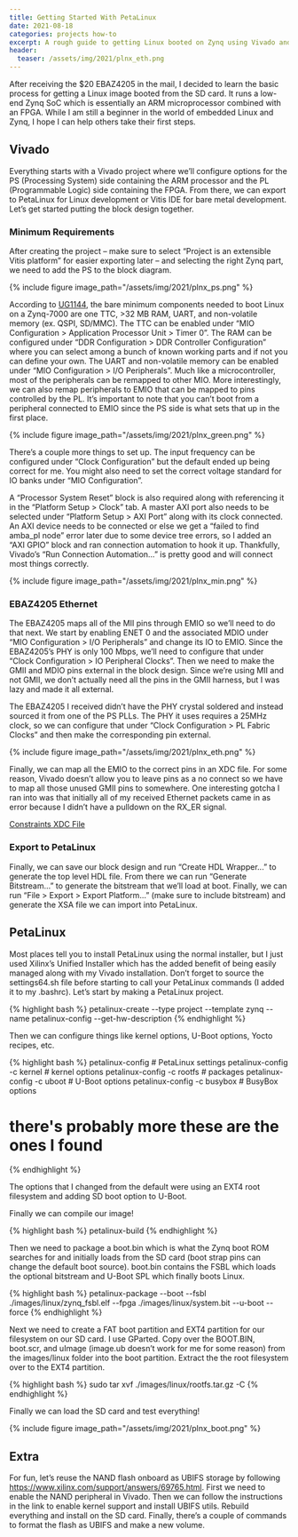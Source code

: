 ```yaml
---
title: Getting Started With PetaLinux
date: 2021-08-18
categories: projects how-to
excerpt: A rough guide to getting Linux booted on Zynq using Vivado and PetaLinux written by someone taking their first steps into that wonderful world.
header:
  teaser: /assets/img/2021/plnx_eth.png
---
```


After receiving the $20 EBAZ4205 in the mail, I decided to learn the basic process for getting a Linux image booted from the SD card. It runs a low-end Zynq SoC which is essentially an ARM microprocessor combined with an FPGA. While I am still a beginner in the world of embedded Linux and Zynq, I hope I can help others take their first steps.

## Vivado

Everything starts with a Vivado project where we’ll configure options for the PS (Processing System) side containing the ARM processor and the PL (Programmable Logic) side containing the FPGA. From there, we can export to PetaLinux for Linux development or Vitis IDE for bare metal development. Let’s get started putting the block design together.

### Minimum Requirements

After creating the project – make sure to select “Project is an extensible Vitis platform” for easier exporting later – and selecting the right Zynq part, we need to add the PS to the block diagram.

{% include figure image_path="/assets/img/2021/plnx_ps.png" %}

According to [UG1144](https://www.xilinx.com/support/documentation/sw_manuals/xilinx2021_1/ug1144-petalinux-tools-reference-guide.pdf), the bare minimum components needed to boot Linux on a Zynq-7000 are one TTC, >32 MB RAM, UART, and non-volatile memory (ex. QSPI, SD/MMC). The TTC can be enabled under “MIO Configuration > Application Processor Unit > Timer 0”. The RAM can be configured under “DDR Configuration > DDR Controller Configuration” where you can select among a bunch of known working parts and if not you can define your own. The UART and non-volatile memory can be enabled under “MIO Configuration > I/O Peripherals”. Much like a microcontroller, most of the peripherals can be remapped to other MIO. More interestingly, we can also remap peripherals to EMIO that can be mapped to pins controlled by the PL. It’s important to note that you can’t boot from a peripheral connected to EMIO since the PS side is what sets that up in the first place.

{% include figure image_path="/assets/img/2021/plnx_green.png" %}

There’s a couple more things to set up. The input frequency can be configured under “Clock Configuration” but the default ended up being correct for me. You might also need to set the correct voltage standard for IO banks under “MIO Configuration”.

A “Processor System Reset” block is also required along with referencing it in the “Platform Setup > Clock” tab. A master AXI port also needs to be selected under “Platform Setup > AXI Port” along with its clock connected. An AXI device needs to be connected or else we get a “failed to find amba_pl node” error later due to some device tree errors, so I added an “AXI GPIO” block and ran connection automation to hook it up. Thankfully, Vivado’s “Run Connection Automation…” is pretty good and will connect most things correctly.

{% include figure image_path="/assets/img/2021/plnx_min.png" %}

### EBAZ4205 Ethernet

The EBAZ4205 maps all of the MII pins through EMIO so we’ll need to do that next. We start by enabling ENET 0 and the associated MDIO under “MIO Configuration > I/O Peripherals” and change its IO to EMIO. Since the EBAZ4205’s PHY is only 100 Mbps, we’ll need to configure that under “Clock Configuration > IO Peripheral Clocks”. Then we need to make the GMII and MDIO pins external in the block design. Since we’re using MII and not GMII, we don’t actually need all the pins in the GMII harness, but I was lazy and made it all external.

The EBAZ4205 I received didn’t have the PHY crystal soldered and instead sourced it from one of the PS PLLs. The PHY it uses requires a 25MHz clock, so we can configure that under “Clock Configuration > PL Fabric Clocks” and then make the corresponding pin external.

{% include figure image_path="/assets/img/2021/plnx_eth.png" %}

Finally, we can map all the EMIO to the correct pins in an XDC file. For some reason, Vivado doesn’t allow you to leave pins as a no connect so we have to map all those unused GMII pins to somewhere. One interesting gotcha I ran into was that initially all of my received Ethernet packets came in as error because I didn’t have a pulldown on the RX_ER signal.

[Constraints XDC File](/assets/txt/ps.txt)

### Export to PetaLinux

Finally, we can save our block design and run “Create HDL Wrapper...” to generate the top level HDL file. From there we can run “Generate Bitstream...” to generate the bitstream that we’ll load at boot. Finally, we can run “File > Export > Export Platform...” (make sure to include bitstream) and generate the XSA file we can import into PetaLinux.

## PetaLinux

Most places tell you to install PetaLinux using the normal installer, but I just used Xilinx’s Unified Installer which has the added benefit of being easily managed along with my Vivado installation. Don’t forget to source the settings64.sh file before starting to call your PetaLinux commands (I added it to my .bashrc). Let’s start by making a PetaLinux project.

{% highlight bash %}
petalinux-create --type project --template zynq --name <proj folder name>
petalinux-config --get-hw-description <path to XSA>
{% endhighlight %}

Then we can configure things like kernel options, U-Boot options, Yocto recipes, etc.

{% highlight bash %}
petalinux-config # PetaLinux settings
petalinux-config -c kernel # kernel options
petalinux-config -c rootfs # packages
petalinux-config -c uboot # U-Boot options
petalinux-config -c busybox # BusyBox options
# there's probably more these are the ones I found
{% endhighlight %}

The options that I changed from the default were using an EXT4 root filesystem and adding SD boot option to U-Boot.

Finally we can compile our image!

{% highlight bash %}
petalinux-build
{% endhighlight %}

Then we need to package a boot.bin which is what the Zynq boot ROM searches for and initially loads from the SD card (boot strap pins can change the default boot source). boot.bin contains the FSBL which loads the optional bitstream and U-Boot SPL which finally boots Linux.

{% highlight bash %}
petalinux-package --boot --fsbl ./images/linux/zynq_fsbl.elf --fpga ./images/linux/system.bit --u-boot --force
{% endhighlight %}

Next we need to create a FAT boot partition and EXT4 partition for our filesystem on our SD card. I use GParted. Copy over the BOOT.BIN, boot.scr, and uImage (image.ub doesn’t work for me for some reason) from the images/linux folder into the boot partition. Extract the the root filesystem over to the EXT4 partition.

{% highlight bash %}
sudo tar xvf ./images/linux/rootfs.tar.gz -C <path to mounted ext4 partition>
{% endhighlight %}

Finally we can load the SD card and test everything!

{% include figure image_path="/assets/img/2021/plnx_boot.png" %}

## Extra

For fun, let’s reuse the NAND flash onboard as UBIFS storage by following <https://www.xilinx.com/support/answers/69765.html>. First we need to enable the NAND peripheral in Vivado. Then we can follow the instructions in the link to enable kernel support and install UBIFS utils. Rebuild everything and install on the SD card. Finally, there’s a couple of commands to format the flash as UBIFS and make a new volume.
